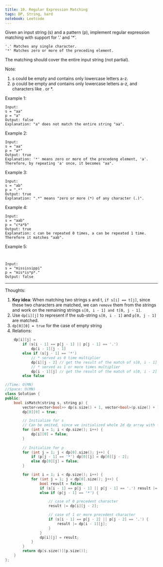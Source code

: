 ```yaml
---
title: 10. Regular Expression Matching
tags: DP, String, hard
notebook: Leetcode
---
```


Given an input string (s) and a pattern (p), implement regular expression matching with support for '.' and '*'.
```
'.' Matches any single character.
'*' Matches zero or more of the preceding element.
```
The matching should cover the entire input string (not partial).

Note:

1. s could be empty and contains only lowercase letters a-z.
2. p could be empty and contains only lowercase letters a-z, and characters like . or *.

Example 1:
```
Input:
s = "aa"
p = "a"
Output: false
Explanation: "a" does not match the entire string "aa".
```
Example 2:
```
Input:
s = "aa"
p = "a*"
Output: true
Explanation: '*' means zero or more of the precedeng element, 'a'. Therefore, by repeating 'a' once, it becomes "aa".
```
Example 3:
```
Input:
s = "ab"
p = ".*"
Output: true
Explanation: ".*" means "zero or more (*) of any character (.)".
```
Example 4:
```
Input:
s = "aab"
p = "c*a*b"
Output: true
Explanation: c can be repeated 0 times, a can be repeated 1 time. Therefore it matches "aab".
```
Example 5:
```


Input:
s = "mississippi"
p = "mis*is*p*."
Output: false
```

----------
Thoughts:
1. **Key idea**: When matching two strings s and t, `if s[i] == t[j]`, since these two characters are matched, we can `remove` them from the strings and work on the remaining strings `s[0, i - 1] and t[0, j - 1]`.
2. Use `dp[i][j]` to represent if the sub-string `s[0, i - 1]` and `p[0, j - 1]` are matched.
3. `dp[0][0] = true` for the case of empty string
4. Relations:
```c++
    dp[i][j] = 
        if (s[i - 1] == p[j - 1] || p[j - 1] == '.')
            dp[i - 1][j - 1]
        else if (s[j - 1] == '*')
            // * served as 0 time multiplier
            dp[i][j - 2] // get the result of the match of s[0, i - 1] and p[0, j - 3] 
            // * served as 1 or more times multiplier
            dp[i - 1][j] // get the result of the match of s[0, i - 2] and p[0, j - 1]
        else false
```

```c++
//Time: O(MN)
//Space: O(MN)
class Solution {
public:
    bool isMatch(string s, string p) {
        vector<vector<bool>> dp(s.size() + 1, vector<bool>(p.size() + 1, false));
	    dp[0][0] = true;

        // Initialize for s
        // Can be omited, since we initialized whole 2d dp array with false value
        for (int i = 1; i < dp.size(); i++) {
            dp[i][0] = false;
        }
        
        // Initialize for p
        for (int j = 1; j < dp[0].size(); j++) {
            if (p[j - 1] == '*') dp[0][j] = dp[0][j - 2];
            else dp[0][j] = false;
        }

        for (int i = 1; i < dp.size(); i++) {
            for (int j = 1; j < dp[0].size(); j++) {
                bool result = false;
                if (s[i - 1] == p[j - 1] || p[j - 1] == '.') result |= dp[i - 1][j - 1];
                else if (p[j - 1] == '*') {

                    // case of 0 precedent character
                    result |= dp[i][j - 2];

                    // case of 1 or more precedent character
                    if (s[i - 1] == p[j - 2] || p[j - 2] == '.') {
                        result |= dp[i - 1][j];
                    }
                }
                dp[i][j] = result;
            }
        }
        return dp[s.size()][p.size()];
    }    
};

```